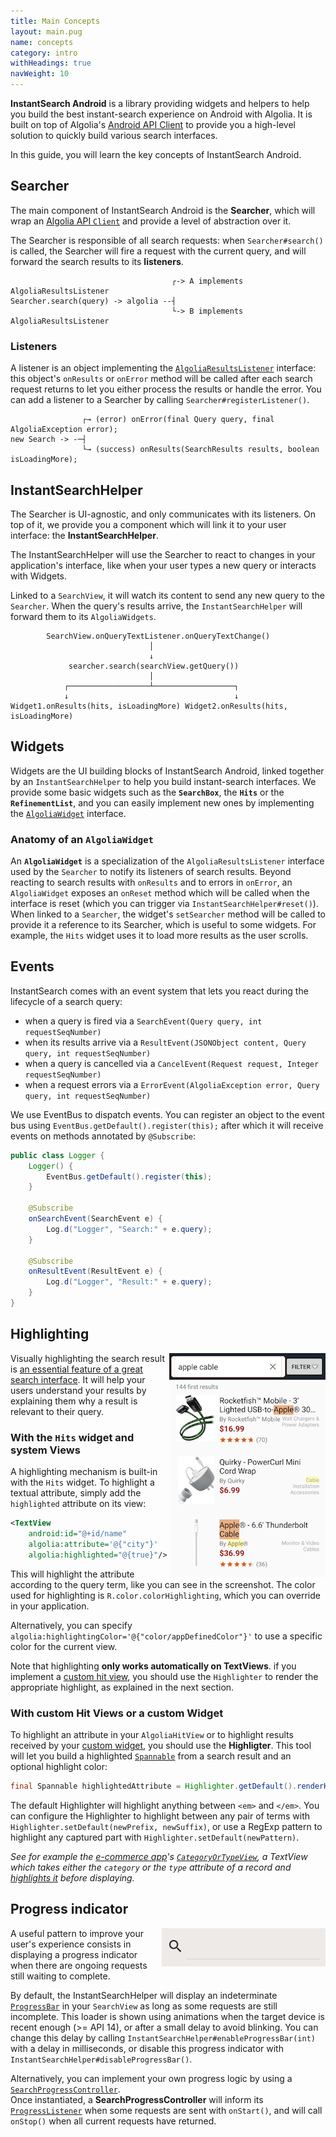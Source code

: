 ```yaml
---
title: Main Concepts
layout: main.pug
name: concepts
category: intro
withHeadings: true
navWeight: 10
---
```


**InstantSearch Android** is a library providing widgets and helpers to help you build the best instant-search experience on Android with Algolia.
It is built on top of Algolia's [Android API Client](https://github.com/algolia/algoliasearch-client-android) to provide you a high-level solution to quickly build various search interfaces.


In this guide, you will learn the key concepts of InstantSearch Android.


## Searcher

The main component of InstantSearch Android is the **Searcher**, which will wrap an [Algolia API `Client`](https://github.com/algolia/algoliasearch-client-android/blob/master/algoliasearch/src/main/java/com/algolia/search/saas/Client.java) and provide a level of abstraction over it.

The Searcher is responsible of all search requests: when `Searcher#search()` is called, the Searcher will fire a request with the current query, and will forward the search results to its **listeners**.

```
                                    ┌-> A implements AlgoliaResultsListener
Searcher.search(query) -> algolia --┤
                                    └-> B implements AlgoliaResultsListener
```


### Listeners
A listener is an object implementing the [`AlgoliaResultsListener`](instantsearch/src/main/java/com/algolia/instantsearch/model/AlgoliaResultsListener.java) interface: this object's `onResults` or `onError` method will be called after each search request returns to let you either process the results or handle the error. You can add a listener to a Searcher by calling `Searcher#registerListener()`.


```
                ┌→ (error) onError(final Query query, final AlgoliaException error);
new Search -> -─┤
                └→ (success) onResults(SearchResults results, boolean isLoadingMore);
```

## InstantSearchHelper

The Searcher is UI-agnostic, and only communicates with its listeners. On top of it, we provide you a component which will link it to your user interface: the **InstantSearchHelper**.

The InstantSearchHelper will use the Searcher to react to changes in your application's interface, like when your user types a new query or interacts with Widgets.

Linked to a `SearchView`, it will watch its content to send any new query to the `Searcher`. When the query's results arrive, the `InstantSearchHelper` will forward them to its `AlgoliaWidgets`.


```
        SearchView.onQueryTextListener.onQueryTextChange()
                               │
                               ↓
             searcher.search(searchView.getQuery())
                               │
            ┌──────────────────┴──────────────────┐
            ↓                                     ↓
Widget1.onResults(hits, isLoadingMore) Widget2.onResults(hits, isLoadingMore)
```

## Widgets

Widgets are the UI building blocks of InstantSearch Android, linked together by an `InstantSearchHelper` to help you build instant-search interfaces. We provide some basic widgets such as the **`SearchBox`**, the **`Hits`** or the **`RefinementList`**, and you can easily implement new ones by implementing the [`AlgoliaWidget`](instantsearch/src/main/java/com/algolia/instantsearch/ui/views/AlgoliaWidget.java) interface.

### Anatomy of an `AlgoliaWidget`

An **`AlgoliaWidget`** is a specialization of the `AlgoliaResultsListener` interface used by the `Searcher` to notify its listeners of search results. Beyond reacting to search results with `onResults` and to errors in `onError`, an `AlgoliaWidget` exposes an `onReset` method which will be called when the interface is reset (which you can trigger via `InstantSearchHelper#reset()`).
When linked to a `Searcher`, the widget's `setSearcher` method will be called to provide it a reference to its Searcher, which is useful to some widgets. For example, the `Hits` widget uses it to load more results as the user scrolls.

## Events

InstantSearch comes with an event system that lets you react during the lifecycle of a search query:
- when a query is fired via a `SearchEvent(Query query, int requestSeqNumber)`
- when its results arrive via a `ResultEvent(JSONObject content, Query query, int requestSeqNumber)`
- when a query is cancelled via a `CancelEvent(Request request, Integer requestSeqNumber)`
- when a request errors via a `ErrorEvent(AlgoliaException error, Query query, int requestSeqNumber)`

We use EventBus to dispatch events. You can register an object to the event bus using `EventBus.getDefault().register(this);` after which it will receive events on methods annotated by `@Subscribe`:

```java
public class Logger {
    Logger() {
        EventBus.getDefault().register(this);
    }

    @Subscribe
    onSearchEvent(SearchEvent e) {
        Log.d("Logger", "Search:" + e.query);
    }

    @Subscribe
    onResultEvent(ResultEvent e) {
        Log.d("Logger", "Result:" + e.query);
    }
}
```

## Highlighting
<img src="assets/img/highlighting.png" align="right"/>

Visually highlighting the search result is [an essential feature of a great search interface](https://blog.algolia.com/inside-the-algolia-engine-part-5-highlighting-a-cornerstone-to-search-ux/). It will help your users understand your results by explaining them why a result is relevant to their query.

### With the `Hits` widget and system Views
A highlighting mechanism is built-in with the `Hits` widget. To highlight a textual attribute, simply add the `highlighted` attribute on its view:

```xml
<TextView
    android:id="@+id/name"
    algolia:attribute='@{"city"}'
    algolia:highlighted="@{true}"/>
```
This will highlight the attribute according to the query term, like you can see in the screenshot. The color used for highlighting is `R.color.colorHighlighting`, which you can override in your application.

Alternatively, you can specify `algolia:highlightingColor='@{"color/appDefinedColor"}'` to use a specific color for the current view.

Note that highlighting **only works automatically on TextViews**. if you implement a [custom hit view](#custom-hit-views), you should use the `Highlighter` to render the appropriate highlight, as explained in the next section.

### With custom Hit Views or a custom Widget

To highlight an attribute in your `AlgoliaHitView` or to highlight results received by your [custom widget](#anatomy-of-an-algoliawidget), you should use the **Highligter**.
This tool will let you build a highlighted [`Spannable`](https://developer.android.com/reference/android/text/Spannable.html) from a search result and an optional highlight color:

```java
final Spannable highlightedAttribute = Highlighter.getDefault().renderHighlightColor(result, attributeToHighlight, context);
```

The default Highlighter will highlight anything between `<em>` and `</em>`. You can configure the Highlighter to highlight between any pair of terms with `Highlighter.setDefault(newPrefix, newSuffix)`, or use a RegExp pattern to highlight any captured part with `Highlighter.setDefault(newPattern)`.

*See for example the [e-commerce app][ecommerce-url]'s [`CategoryOrTypeView`](https://github.com/algolia/instantsearch-android-examples/blob/master/ecommerce/src/main/java/com/algolia/instantsearch/examples/ecommerce/views/CategoryOrTypeView.java), a TextView which takes either the `category` or the `type` attribute of a record and [highlights it](https://github.com/algolia/instantsearch-android-examples/blob/master/ecommerce/src/main/java/com/algolia/instantsearch/examples/ecommerce/views/CategoryOrTypeView.java#L25) before displaying.*

## Progress indicator
<img src="assets/img/progress.gif" align="right" />

A useful pattern to improve your user's experience consists in displaying a progress indicator when there are ongoing requests still waiting to complete.

By default, the InstantSearchHelper will display an indeterminate [`ProgressBar`](https://developer.android.com/reference/android/widget/ProgressBar.html) in your `SearchView` as long as some requests are still incomplete. This loader is shown using animations when the target device is recent enough (>= API 14), or after a small delay to avoid blinking.
You can change this delay by calling `InstantSearchHelper#enableProgressBar(int)` with a delay in milliseconds, or disable this progress indicator with `InstantSearchHelper#disableProgressBar()`.

Alternatively, you can implement your own progress logic by using a [`SearchProgressController`](https://github.com/algolia/instantsearch-android/blob/master/instantsearch/src/main/java/com/algolia/instantsearch/SearchProgressController.java).  
Once instantiated, a **SearchProgressController** will inform its [`ProgressListener`](https://github.com/algolia/instantsearch-android/blob/master/instantsearch/src/main/java/com/algolia/instantsearch/SearchProgressController.java#L99) when some requests are sent with `onStart()`, and will call `onStop()` when all current requests have returned.

[ecommerce-url]: https://github.com/algolia/instantsearch-android-examples/tree/master/ecommerce

